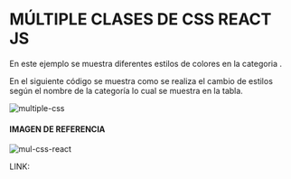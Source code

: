 # MÚLTIPLE CLASES DE CSS REACT JS 

En este ejemplo se muestra diferentes estilos de colores en la categoria .

En el siguiente código se muestra como se realiza el cambio de estilos según el nombre de la categoría lo cual se muestra en la tabla.

![multiple-css](https://user-images.githubusercontent.com/71619972/110568536-26376300-8121-11eb-951e-b7d95f10bfd0.PNG)

#### IMAGEN DE REFERENCIA

![mul-css-react](https://user-images.githubusercontent.com/71619972/110568531-246d9f80-8121-11eb-8be1-925f229e598b.PNG)

LINK: 



